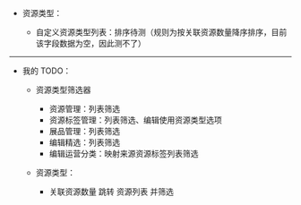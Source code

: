 - 资源类型：

  - 自定义资源类型列表：排序待测（规则为按关联资源数量降序排序，目前该字段数据为空，因此测不了）

---

- 我的 TODO：

  - 资源类型筛选器
    - 资源管理：列表筛选
    - 资源标签管理：列表筛选、编辑使用资源类型选项
    - 展品管理：列表筛选
    - 编辑精选：列表筛选
    - 编辑运营分类：映射来源资源标签列表筛选

  - 资源类型：
    - 关联资源数量 跳转 资源列表 并筛选
